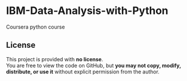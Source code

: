 # IBM-Data-Analysis-with-Python
Coursera python course

## License
This project is provided with **no license**.  
You are free to view the code on GitHub, but **you may not copy, modify, distribute, or use it** without explicit permission from the author.

